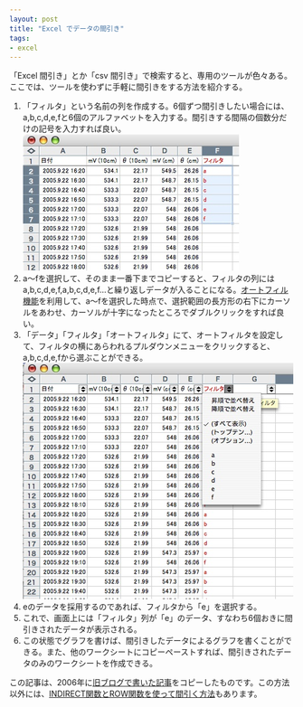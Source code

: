 ```yaml
---
layout: post
title: "Excel でデータの間引き"
tags:
- excel
---
```

「Excel 間引き」とか「csv 間引き」で検索すると、専用のツールが色々ある。ここでは、ツールを使わずに手軽に間引きをする方法を紹介する。

1. 「フィルタ」という名前の列を作成する。6個ずつ間引きしたい場合には、a,b,c,d,e,fと6個のアルファベットを入力する。間引きする間隔の個数分だけの記号を入力すれば良い。
 ![フィルタ](/img/20151011-mabiki1.jpg)
2. a～fを選択して、そのまま一番下までコピーすると、フィルタの列にはa,b,c,d,e,f,a,b,c,d,e,f...と繰り返しデータが入ることになる。[オートフィル機能](https://www.google.co.jp/search?q=Excel+%E3%82%AA%E3%83%BC%E3%83%88%E3%83%95%E3%82%A3%E3%83%AB)を利用して、a～fを選択した時点で、選択範囲の長方形の右下にカーソルをあわせ、カーソルが十字になったところでダブルクリックをすれば良い。
3. 「データ」「フィルタ」「オートフィルタ」にて、オートフィルタを設定して、フィルタの横にあらわれるプルダウンメニューをクリックすると、a,b,c,d,e,fから選ぶことができる。
 ![プルダウンメニュー](/img/20151011-mabiki2.jpg) 
4. eのデータを採用するのであれば、フィルタから「e」を選択する。
5. これで、画面上には「フィルタ」列が「e」のデータ、すなわち6個おきに間引きされたデータが表示される。
6. この状態でグラフを書けば、間引きしたデータによるグラフを書くことができる。また、他のワークシートにコピーペーストすれば、間引きされたデータのみのワークシートを作成できる。

この記事は、2006年に[旧ブログで書いた記事](https://seki.sblo.jp/article/2869342.html)をコピーしたものです。この方法以外には、[INDIRECT関数とROW関数を使って間引く方法](http://www.relief.jp/itnote/archives/003764.php)もあります。
